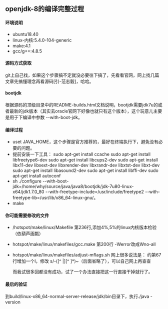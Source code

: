 ## openjdk-8的编译完整过程

#### 环境说明
- ubuntu18.40 
- linux-内核:5.4.0-104-generic
- make:4.1
- gcc/g++:4.8.5

#### 源码方式获取
git上自己找，如果这个步骤搞不定就没必要往下搞了，先看看官网，网上找几篇文章先搞懂理念再看源码[引-范志毅]，哈哈。

#### bootjdk
根据源码的顶级目录中的README-builds.html文档说明，bootjdk需要jdk7u的或者最新的jdk版本（其实去oracle官网下好像也就只有这个版本），这个玩意儿主要是用于下编译中参数 --with-boot-jdk。

#### 编译过程
- uset JAVA_HOME，这个步骤是官方推荐的，最好在终端执行下，避免没有必要的问题。
- 提前安装一下工具：
        sudo apt-get install ccache
        sudo apt-get install libfreetype6-dev
        sudo apt-get install libcups2-dev
        sudo apt-get install libx11-dev libxext-dev libxrender-dev libxrandr-dev libxtst-dev libxt-dev
        sudo apt-get install libasound2-dev
        sudo apt-get install libffi-dev
        sudo apt-get install autoconf
- sh ./configure --with-boot-jdk=/home/why/source/java/java8/bootjdk/jdk-7u80-linux-x64/jdk1.7.0_80 --with-freetype-include=/usr/include/freetype2 --with-freetype-lib=/usr/lib/x86_64-linux-gnu/。
- make

#### 你可能需要修改的文件
- /hotspot/make/linux/Makefile 第236行,添加4%,5%的linux内核版本检验（依葫芦画瓢）
- hotspot/make/linux/makefiles/gcc.make 第200行 -Werror改成Wno-all
- hotspot/make/linux/makefiles/adjust-mflags.sh
	网上很多说法是：
    约第67行增加一个I，修改
	s/-\([^			|][^       ]*)~（后面省略了），可以自己网上再查查
    
   而我试很多回都没有成功，试了一个办法直接把这一行直接干掉就行了。
   
####  最后的验证
到build/linux-x86_64-normal-server-release/jdk/bin目录下，执行./java -version